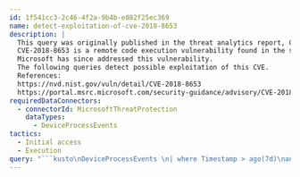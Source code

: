 ```yaml
---
id: 1f541cc3-2c46-4f2a-9b4b-e082f25ec369
name: detect-exploitation-of-cve-2018-8653
description: |
  This query was originally published in the threat analytics report, CVE-2018-8653 scripting engine vulnerability.
  CVE-2018-8653 is a remote code execution vulnerability found in the scripting engine for several releases of Internet Explorer. An attacker exploiting this CVE could use a malicious webpage to gain the same access rights as the currently logged-in user -- which is particularly problematic if the user is an administrator.
  Microsoft has since addressed this vulnerability.
  The following queries detect possible exploitation of this CVE.
  References:
  https://nvd.nist.gov/vuln/detail/CVE-2018-8653
  https://portal.msrc.microsoft.com/security-guidance/advisory/CVE-2018-8653
requiredDataConnectors:
  - connectorId: MicrosoftThreatProtection
    dataTypes:
      - DeviceProcessEvents
tactics:
  - Initial access
  - Execution
query: "```kusto\nDeviceProcessEvents \n| where Timestamp > ago(7d)\nand InitiatingProcessFileName =~ \"svchost.exe\"\nand InitiatingProcessCommandLine contains \"WinHttpAutoProxySvc\"\nand FileName !~ \"pacjsworker.exe\"\nand FileName !~ \"svchost.exe\"\nand FileName !~ \"WerFault.exe\"\n```"
---
```


